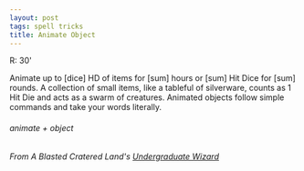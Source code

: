 ```yaml
---
layout: post
tags: spell tricks
title: Animate Object
---
```

R: 30'

Animate up to [dice] HD of items for [sum] hours or [sum] Hit Dice for [sum] rounds. A collection of small items, like a tableful of silverware, counts as 1 Hit Die and acts as a swarm of creatures. Animated objects follow simple commands and take your words literally.
 
###### animate + object
###### From A Blasted Cratered Land's [Undergraduate Wizard](https://crateredland.blogspot.com/2021/06/wizard-colleges-imply-wizard.html)
